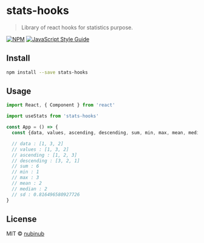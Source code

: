 # stats-hooks

> Library of react hooks for statistics purpose.

[![NPM](https://img.shields.io/npm/v/stats-hooks.svg)](https://www.npmjs.com/package/stats-hooks) [![JavaScript Style Guide](https://img.shields.io/badge/code_style-standard-brightgreen.svg)](https://standardjs.com)

## Install

```bash
npm install --save stats-hooks
```

## Usage

```jsx
import React, { Component } from 'react'

import useStats from 'stats-hooks'

const App = () => {
  const {data, values, ascending, descending, sum, min, max, mean, median, sd} = useStats([1, 3, 2]);

  // data : [1, 3, 2]
  // values : [1, 3, 2]
  // ascending : [1, 2, 3]
  // descending : [3, 2, 1]
  // sum : 6
  // min : 1
  // max : 3
  // mean : 2
  // median : 2
  // sd : 0.816496580927726
}
```

## License

MIT © [nubinub](https://github.com/nubinub)
